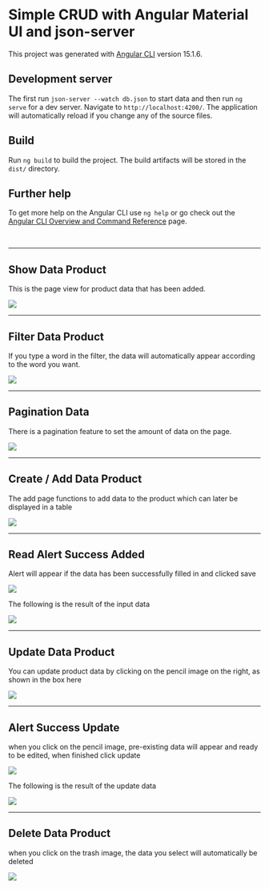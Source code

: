 # Simple CRUD with Angular Material UI and json-server 

This project was generated with [Angular CLI](https://github.com/angular/angular-cli) version 15.1.6.

## Development server
The first run `json-server --watch db.json` to start data and then
run `ng serve` for a dev server. Navigate to `http://localhost:4200/`. The application will automatically reload if you change any of the source files.

## Build

Run `ng build` to build the project. The build artifacts will be stored in the `dist/` directory.

## Further help

To get more help on the Angular CLI use `ng help` or go check out the [Angular CLI Overview and Command Reference](https://angular.io/cli) page.

<br>

----
## Show Data Product
This is the page view for product data that has been added.


![](src/app/img/mainpage.jpeg)
<br>

----

## Filter Data Product
If you type a word in the filter, the data will automatically appear according to the word you want.

![](src/app/img/filterData.jpeg)
<br>

----

## Pagination Data
There is a pagination feature to set the amount of data on the page.

![](src/app/img/pagination.jpeg)
<br>

----

## Create / Add Data Product
The add page functions to add data to the product which can later be displayed in a table

![](src/app/img/addData.jpeg)
<br>

---
## Read Alert Success Added
Alert will appear if the data has been successfully filled in and clicked save

![](src/app/img/alertSuccess.jpeg)

The following is the result of the input data

![](src/app/img/lastData.jpeg)
<br>

---
## Update Data Product
You can update product data by clicking on the pencil image on the right, as shown in the box here

![](src/app/img/editProduct.jpeg)
<br>

---
## Alert Success Update
when you click on the pencil image, pre-existing data will appear and ready to be edited, when finished click update

![](src/app/img/update.jpeg)

The following is the result of the update data

![](src/app/img/alertupdate.jpeg)
<br>

---
## Delete Data Product
when you click on the trash image, the data you select will automatically be deleted

![](src/app/img/deleteProduct.jpeg)
